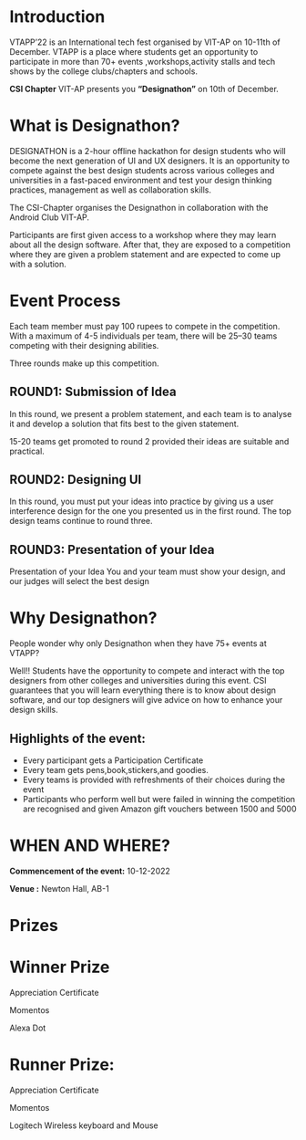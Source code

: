 # Introduction
VTAPP’22 is an International tech fest organised by VIT-AP on 10-11th of December. VTAPP is a place where students get an opportunity to participate in more than 70+ events ,workshops,activity stalls and tech shows by the college clubs/chapters and schools.

**CSI Chapter** VIT-AP presents you **“Designathon”** on 
10th of December.

# What is Designathon?
DESIGNATHON is a 2-hour offline hackathon for design students who will become the next generation of UI and UX designers. It is an opportunity to compete against the best design students across various colleges and universities in a fast-paced environment and test your design thinking practices, management as well as collaboration skills. 

The CSI-Chapter organises the Designathon in collaboration with the Android Club VIT-AP.

Participants are first given access to a workshop where they may learn about all the design software. After that, they are exposed to a competition where they are given a problem statement and are expected to come up with a solution.

# Event Process

Each team member must pay 100 rupees to compete in the competition.
With a maximum of 4-5 individuals per team, there will be 25–30 teams competing with their designing abilities.

Three rounds make up this competition.

## ROUND1: Submission of Idea
In this round, we present a problem statement, and each team is to analyse it and develop a solution that  fits best to  the given statement. 

15-20 teams get promoted to round 2 provided their ideas are suitable and practical.

## ROUND2: Designing UI
In this round, you must put your ideas into practice by giving us a user interference design for the one you presented us in the first round. The top design teams continue to round three.

## ROUND3: Presentation of your Idea
Presentation of your Idea You and your team must show your design, and our judges will select the best design

# Why Designathon?
People wonder why only Designathon when they have 75+ events at VTAPP?

Well!! Students have the opportunity to compete and interact with the top designers from other colleges and universities during this event. CSI guarantees that you will learn everything there is to know about design software, and our top designers will give advice on how to enhance your design skills.

## Highlights of the event:
* Every participant gets a Participation Certificate
* Every team gets pens,book,stickers,and goodies.
* Every teams is provided with refreshments of their choices during the event 
* Participants who perform well but were failed in winning the competition are recognised and given Amazon gift vouchers
between 1500 and 5000
 
# WHEN AND WHERE?
**Commencement  of the event:** 10-12-2022

**Venue :** Newton Hall, AB-1

# Prizes
# Winner Prize
Appreciation Certificate

Momentos

Alexa Dot

# Runner Prize:
Appreciation Certificate

Momentos

Logitech Wireless keyboard and Mouse

